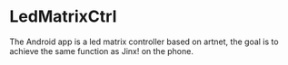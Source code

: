 # LedMatrixCtrl
 The Android app is a led matrix controller based on artnet, the goal is to achieve the same function as Jinx! on the phone.
